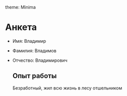 theme: Minima
# Анкета

- Имя: Владимир
- Фамилия: Владимов
- Отчество: Владимирович
  
  ## Опыт работы

  Безработный, жил всю жизнь в лесу отшельником

  
